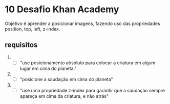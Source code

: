 # 10 Desafio Khan Academy 
Objetivo é aprender a posicionar imagens, fazendo uso das propriedades position, top, left, z-index.
## requisitos
1. - [ ] "use posicionamento absoluto para colocar a criatura em algum lugar em cima do planeta."
2. - [ ] "posicione a saudação em cima do planeta"
3. - [ ] "use uma propriedade z-index para garantir que a saudação sempre apareça em cima da criatura, e não atrás" 